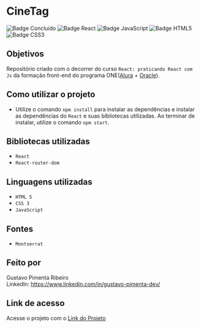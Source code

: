 # CineTag

![Badge Concluído](http://img.shields.io/static/v1?label=STATUS&message=CONCLUÍDO&color=GREEN&style=for-the-badge)
![Badge React](https://img.shields.io/badge/React-93BEE6)
![Badge JavaScript](https://img.shields.io/badge/JavaScript-E7E40E)
![Badge HTML5](https://img.shields.io/badge/HTML5-D46114)
![Badge CSS3](https://img.shields.io/badge/CSS3-03318C)

## Objetivos

Repositório criado com o decorrer do curso `React: praticando React com Js` da formação front-end do programa ONE([Alura](https://www.alura.com.br) + [Oracle](https://www.oracle.com/br/)).

## Como utilizar o projeto

- Utilize o comando `npm install` para instalar as dependências e instalar as dependências do `React` e suas bibliotecas utilizadas. Ao terminar de instalar, utilize o comando `npm start`.

## Bibliotecas utilizadas

- `React`
- `React-router-dom`

## Linguagens utilizadas

- `HTML 5`
- `CSS 3`
- `JavaScript`

## Fontes

- `Montserrat`

## Feito por

Gustavo Pimenta Ribeiro
<br/>
LinkedIn: https://www.linkedin.com/in/gustavo-pimenta-dev/

## Link de acesso

Acesse o projeto com o [Link do Projeto](https://space-app-rose.vercel.app)
